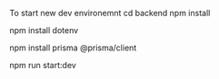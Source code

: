 To start new dev environemnt
cd backend
npm install

npm install dotenv

npm install prisma @prisma/client


npm run start:dev